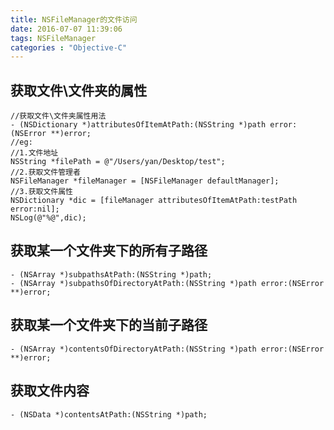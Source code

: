 ```yaml
---
title: NSFileManager的文件访问
date: 2016-07-07 11:39:06
tags: NSFileManager
categories : "Objective-C"
---
```


## 获取文件\文件夹的属性

```objc
//获取文件\文件夹属性用法
- (NSDictionary *)attributesOfItemAtPath:(NSString *)path error:(NSError **)error;
//eg:
//1.文件地址
NSString *filePath = @"/Users/yan/Desktop/test";
//2.获取文件管理者
NSFileManager *fileManager = [NSFileManager defaultManager];
//3.获取文件属性
NSDictionary *dic = [fileManager attributesOfItemAtPath:testPath error:nil];
NSLog(@"%@",dic);
```

## 获取某一个文件夹下的所有子路径

```objc
- (NSArray *)subpathsAtPath:(NSString *)path;
- (NSArray *)subpathsOfDirectoryAtPath:(NSString *)path error:(NSError **)error;
```

## 获取某一个文件夹下的当前子路径

```objc
- (NSArray *)contentsOfDirectoryAtPath:(NSString *)path error:(NSError **)error;
```

## 获取文件内容

```objc
- (NSData *)contentsAtPath:(NSString *)path;
```
